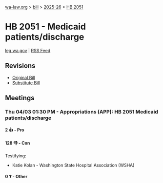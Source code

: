 [wa-law.org](/) > [bill](/bill/) > [2025-26](/bill/2025-26/) > [HB 2051](/bill/2025-26/hb/2051/)

# HB 2051 - Medicaid patients/discharge
[leg.wa.gov](https://app.leg.wa.gov/billsummary?BillNumber=2051&Year=2025&Initiative=false) | [RSS Feed](./rss.xml)

## Revisions
* [Original Bill](1/)
* [Substitute Bill](S/)

## Meetings
### Thu 04/03 01:30 PM - Appropriations (APP): HB 2051 Medicaid patients/discharge
#### 2 👍 - Pro

#### 128 👎 - Con
Testifying:
* Katie Kolan - Washington State Hospital Association (WSHA)

#### 0 ❓ - Other
